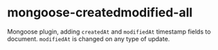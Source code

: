 # mongoose-createdmodified-all
Mongoose plugin, adding `createdAt` and `modifiedAt` timestamp fields to document. `modifiedAt` is changed on any type of update.
